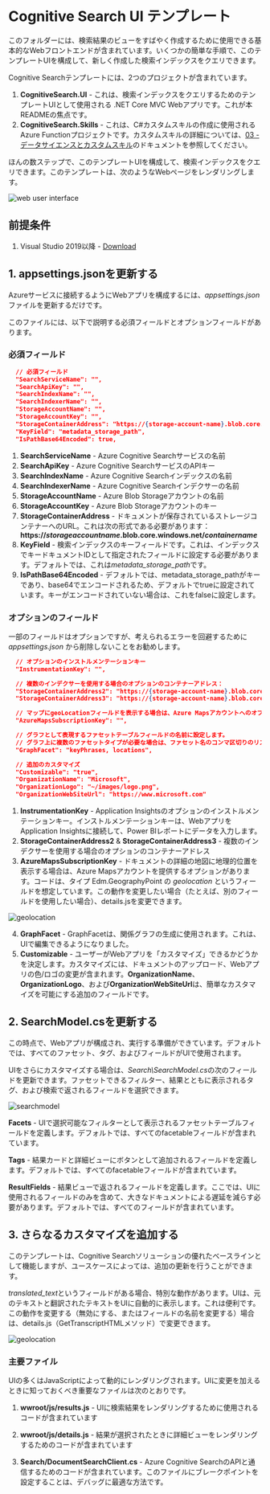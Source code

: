 # Cognitive Search UI テンプレート
このフォルダーには、検索結果のビューをすばやく作成するために使用できる基本的なWebフロントエンドが含まれています。いくつかの簡単な手順で、このテンプレートUIを構成して、新しく作成した検索インデックスをクエリできます。

Cognitive Searchテンプレートには、2つのプロジェクトが含まれています。

1. **CognitiveSearch.UI** - これは、検索インデックスをクエリするためのテンプレートUIとして使用される .NET Core MVC Webアプリです。これが本READMEの焦点です。
2. **CognitiveSearch.Skills** - これは、C#カスタムスキルの作成に使用されるAzure Functionプロジェクトです。カスタムスキルの詳細については、[03 - データサイエンスとカスタムスキル](../03%20-%20Data%20Science%20and%20Custom%20Skills/README.md)のドキュメントを参照してください。

ほんの数ステップで、このテンプレートUIを構成して、検索インデックスをクエリできます。このテンプレートは、次のようなWebページをレンダリングします。

![web user interface](../images/WebUI.jpg)

## 前提条件

1. Visual Studio 2019以降 - [Download](https://visualstudio.microsoft.com/downloads/)

## 1. appsettings.jsonを更新する

Azureサービスに接続するようにWebアプリを構成するには、*appsettings.json*ファイルを更新するだけです。

このファイルには、以下で説明する必須フィールドとオプションフィールドがあります。

### 必須フィールド

```json
  // 必須フィールド
  "SearchServiceName": "",
  "SearchApiKey": "",
  "SearchIndexName": "",
  "SearchIndexerName": "",
  "StorageAccountName": "",
  "StorageAccountKey": "",
  "StorageContainerAddress": "https://{storage-account-name}.blob.core.windows.net/{container-name}",
  "KeyField": "metadata_storage_path",
  "IsPathBase64Encoded": true,
```

1. **SearchServiceName** - Azure Cognitive Searchサービスの名前
2. **SearchApiKey** - Azure Cognitive SearchサービスのAPIキー
3. **SearchIndexName** - Azure Cognitive Searchインデックスの名前
4. **SearchIndexerName** - Azure Cognitive Searchインデクサーの名前
5. **StorageAccountName** - Azure Blob Storageアカウントの名前
6. **StorageAccountKey** - Azure Blob Storageアカウントのキー
7. **StorageContainerAddress** - ドキュメントが保存されているストレージコンテナーへのURL。これは次の形式である必要があります：**https://*storageaccountname*.blob.core.windows.net/*containername***
8. **KeyField** - 検索インデックスのキーフィールドです。これは、インデックスでキードキュメントIDとして指定されたフィールドに設定する必要があります。デフォルトでは、これは*metadata_storage_path*です。
9. **IsPathBase64Encoded** - デフォルトでは、metadata_storage_pathがキーであり、base64でエンコードされるため、デフォルトでtrueに設定されています。キーがエンコードされていない場合は、これをfalseに設定します。

### オプションのフィールド

一部のフィールドはオプションですが、考えられるエラーを回避するために *appsettings.json* から削除しないことをお勧めします。

```json
  // オプションのインストルメンテーションキー
  "InstrumentationKey": "",

  // 複数のインデクサーを使用する場合のオプションのコンテナーアドレス：
  "StorageContainerAddress2": "https://{storage-account-name}.blob.core.windows.net/{container-name}",
  "StorageContainerAddress3": "https://{storage-account-name}.blob.core.windows.net/{container-name}",

  // マップにgeoLocationフィールドを表示する場合は、Azure Mapsアカウントへのオプションのキー
  "AzureMapsSubscriptionKey": "",

  // グラフとして表現するファセットテーブルフィールドの名前に設定します。
  // グラフ上に複数のファセットタイプが必要な場合は、ファセット名のコンマ区切りのリストを設定することもできます。
  "GraphFacet": "keyPhrases, locations",

  // 追加のカスタマイズ
  "Customizable": "true",
  "OrganizationName": "Microsoft",
  "OrganizationLogo": "~/images/logo.png",
  "OrganizationWebSiteUrl": "https://www.microsoft.com"

```

1. **InstrumentationKey** - Application Insightsのオプションのインストルメンテーションキー。インストルメンテーションキーは、WebアプリをApplication Insightsに接続して、Power BIレポートにデータを入力します。
2. **StorageContainerAddress2** & **StorageContainerAddress3** - 複数のインデクサーを使用する場合のオプションのコンテナーアドレス
3. **AzureMapsSubscriptionKey** - ドキュメントの詳細の地図に地理的位置を表示する場合は、Azure Mapsアカウントを提供するオプションがあります。コードは、タイプ Edm.GeographyPoint の *geolocation* というフィールドを想定しています。この動作を変更したい場合（たとえば、別のフィールドを使用したい場合）、details.jsを変更できます。

![geolocation](../images/geolocation.png)

4. **GraphFacet** - GraphFacetは、関係グラフの生成に使用されます。これは、UIで編集できるようになりました。
5. **Customizable** - ユーザーがWebアプリを「カスタマイズ」できるかどうかを決定します。カスタマイズには、ドキュメントのアップロード、Webアプリの色/ロゴの変更が含まれます。**OrganizationName**、**OrganizationLogo**、および**OrganizationWebSiteUrl**は、簡単なカスタマイズを可能にする追加のフィールドです。

## 2. SearchModel.csを更新する

この時点で、Webアプリが構成され、実行する準備ができています。デフォルトでは、すべてのファセット、タグ、およびフィールドがUIで使用されます。

UIをさらにカスタマイズする場合は、*Search\SearchModel.cs*の次のフィールドを更新できます。ファセットできるフィルター、結果とともに表示されるタグ、および検索で返されるフィールドを選択できます。

![searchmodel](../images/SearchModel.png)

**Facets** - UIで選択可能なフィルターとして表示されるファセットテーブルフィールドを定義します。デフォルトでは、すべてのfacetableフィールドが含まれています。

**Tags** - 結果カードと詳細ビューにボタンとして追加されるフィールドを定義します。デフォルトでは、すべてのfacetableフィールドが含まれています。

**ResultFields** - 結果ビューで返されるフィールドを定義します。ここでは、UIに使用されるフィールドのみを含めて、大きなドキュメントによる遅延を減らす必要があります。デフォルトでは、すべてのフィールドが含まれています。

## 3. さらなるカスタマイズを追加する

このテンプレートは、Cognitive Searchソリューションの優れたベースラインとして機能しますが、ユースケースによっては、追加の更新を行うことができます。

*translated_text*というフィールドがある場合、特別な動作があります。UIは、元のテキストと翻訳されたテキストをUIに自動的に表示します。これは便利です。この動作を変更する（無効にする、またはフィールドの名前を変更する）場合は、details.js（GetTranscriptHTMLメソッド）で変更できます。

![geolocation](../images/translated.png)

### 主要ファイル

UIの多くはJavaScriptによって動的にレンダリングされます。UIに変更を加えるときに知っておくべき重要なファイルは次のとおりです。

1. **wwroot/js/results.js** - UIに検索結果をレンダリングするために使用されるコードが含まれています

2. **wwroot/js/details.js** - 結果が選択されたときに詳細ビューをレンダリングするためのコードが含まれています

3. **Search/DocumentSearchClient.cs** - Azure Cognitive SearchのAPIと通信するためのコードが含まれています。このファイルにブレークポイントを設定することは、デバッグに最適な方法です。
